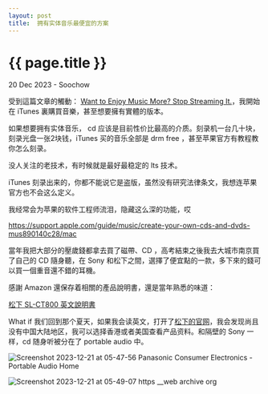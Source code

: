 ```yaml
---
layout: post
title:  拥有实体音乐最便宜的方案
---
```


{{ page.title }}
================
<p class="meta">20 Dec 2023 - Soochow</p>

受到這篇文章的觸動： [Want to Enjoy Music More? Stop Streaming It.](https://www.nytimes.com/2023/09/19/magazine/music-not-streaming.html)，我開始在 iTunes 裏購買音樂，甚至想要擁有實體的版本。

如果想要拥有实体音乐， cd 应该是目前性价比最高的介质。刻录机一台几十块，刻录光盘一张2块钱，iTunes 买的音乐全部是 drm free ，甚至苹果官方有教程教你怎么刻录。

没人关注的老技术，有时候就是最好最稳定的 lts 技术。

iTunes 刻录出来的，你都不能说它是盗版，虽然没有研究法律条文，我想连苹果官方也不会这么定义。

我经常会为苹果的软件工程师流泪，隐藏这么深的功能，哎

[https://support.apple.com/guide/music/create-your-own-cds-and-dvds-mus890140c28/mac
](https://support.apple.com/guide/music/create-your-own-cds-and-dvds-mus890140c28/mac
)

當年我把大部分的壓歲錢都拿去買了磁帶、CD ，高考結束之後我去大城市南京買了自己的 CD 隨身聽，在 Sony 和松下之間，選擇了便宜點的一款，多下來的錢可以買一個重音還不錯的耳機。

感謝 Amazon 還保存着相關的產品說明書，還是當年熟悉的味道：

[松下 SL-CT800 英文說明書](https://m.media-amazon.com/images/I/91jPEfGuZ4L.pdf)

What if 我们回到那个夏天，如果我会读英文，打开了[松下的官网](https://web.archive.org/web/20030621174656/http://www.panasonic.com/consumer_electronics/portable_audio/default.asp)，我会发现尚且没有中国大陆地区，我可以选择香港或者美国查看产品资料。和隔壁的 Sony 一样，cd 随身听被分在了 portable audio 中。

![Screenshot 2023-12-21 at 05-47-56 Panasonic Consumer Electronics - Portable Audio Home](https://github.com/wangw469/wangw469.github.io/assets/3417025/2a90f5bc-a688-48d4-9c3c-48362add1dff)

![Screenshot 2023-12-21 at 05-49-07 https __web archive org](https://github.com/wangw469/wangw469.github.io/assets/3417025/c3fe9b1e-85d4-490a-86f4-886479c09088)

